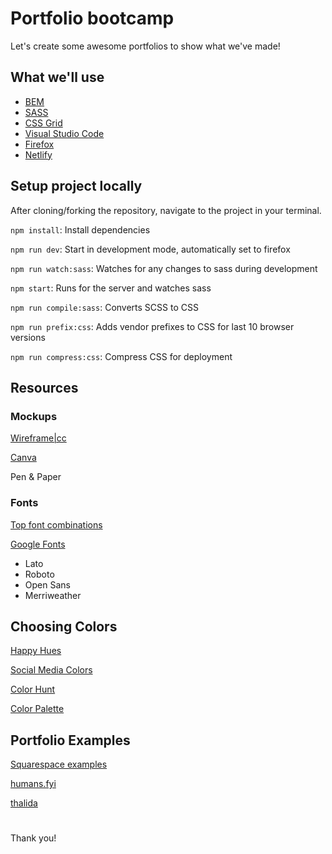 # Portfolio bootcamp
Let's create some awesome portfolios to show what we've made!

## What we'll use
- [BEM](http://getbem.com/)
- [SASS](https://sass-lang.com/)
- [CSS Grid](https://css-tricks.com/snippets/css/complete-guide-grid/)
- [Visual Studio Code](https://code.visualstudio.com/)
- [Firefox](https://www.mozilla.org/en-US/firefox/new/)
- [Netlify](https://www.netlify.com/)

## Setup project locally

After cloning/forking the repository, navigate to the project in your terminal.

`npm install`: Install dependencies

`npm run dev`: Start in development mode, automatically set to firefox

`npm run watch:sass`: Watches for any changes to sass during development

`npm start`: Runs for the server and watches sass

`npm run compile:sass`: Converts SCSS to CSS

`npm run prefix:css`: Adds vendor prefixes to CSS for last 10 browser versions

`npm run compress:css`: Compress CSS for deployment

## Resources

### Mockups
[Wireframe|cc](https://wireframe.cc/)

[Canva](https://www.canva.com/)

Pen & Paper

### Fonts

[Top font combinations](https://blog.marvelapp.com/top-font-combinations/)

[Google Fonts](https://fonts.google.com/)
  - Lato
  - Roboto
  - Open Sans
  - Merriweather

## Choosing Colors

[Happy Hues](https://www.happyhues.co/)

[Social Media Colors](https://www.lockedownseo.com/social-media-colors/)

[Color Hunt](https://colorhunt.co/)

[Color Palette](https://www.canva.com/colors/color-palettes/)

## Portfolio Examples

[Squarespace examples](https://www.squarespace.com/templates/personal-CV)

[humans.fyi](https://humans.fyi/)

[thalida](https://thalida.me/)

#
Thank you!
